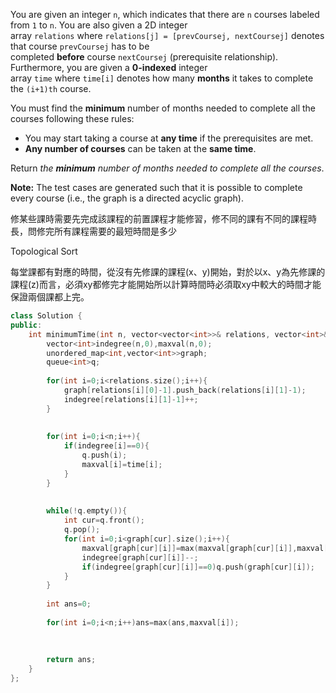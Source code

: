 You are given an integer `n`, which indicates that there are `n` courses labeled from `1` to `n`. You are also given a 2D integer array `relations` where `relations[j] = [prevCoursej, nextCoursej]` denotes that course `prevCoursej` has to be completed **before** course `nextCoursej` (prerequisite relationship). Furthermore, you are given a **0-indexed** integer array `time` where `time[i]` denotes how many **months** it takes to complete the `(i+1)th` course.

You must find the **minimum** number of months needed to complete all the courses following these rules:

- You may start taking a course at **any time** if the prerequisites are met.
- **Any number of courses** can be taken at the **same time**.

Return _the **minimum** number of months needed to complete all the courses_.

**Note:** The test cases are generated such that it is possible to complete every course (i.e., the graph is a directed acyclic graph).

修某些課時需要先完成該課程的前置課程才能修習，修不同的課有不同的課程時長，問修完所有課程需要的最短時間是多少

Topological Sort

每堂課都有對應的時間，從沒有先修課的課程(x、y)開始，對於以x、y為先修課的課程(z)而言，必須xy都修完才能開始所以計算時間時必須取xy中較大的時間才能保證兩個課都上完。

```cpp
class Solution {
public:
    int minimumTime(int n, vector<vector<int>>& relations, vector<int>& time) {
        vector<int>indegree(n,0),maxval(n,0);
        unordered_map<int,vector<int>>graph;
        queue<int>q;
        
        for(int i=0;i<relations.size();i++){
            graph[relations[i][0]-1].push_back(relations[i][1]-1);
            indegree[relations[i][1]-1]++;
        }
               
        
        for(int i=0;i<n;i++){
            if(indegree[i]==0){
                q.push(i);
                maxval[i]=time[i];
            }
        }
        
        
        while(!q.empty()){
            int cur=q.front();
            q.pop();
            for(int i=0;i<graph[cur].size();i++){
                maxval[graph[cur][i]]=max(maxval[graph[cur][i]],maxval[cur]+time[graph[cur][i]]);
                indegree[graph[cur][i]]--;
                if(indegree[graph[cur][i]]==0)q.push(graph[cur][i]);
            }    
        }
        
        int ans=0;
        
        for(int i=0;i<n;i++)ans=max(ans,maxval[i]);
        
        
        
        return ans;
    }
};
```